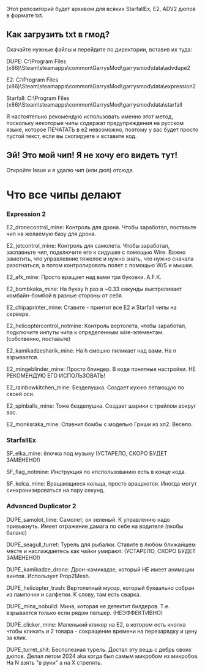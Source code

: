 Этот репозиторий будет архивом для всяких StarfallEx, E2, ADV2 дюпов в формате txt.

## Как загрузить txt в гмод?

Скачайте нужные файлы и перейдите по директории, вставив их туда:
  
  DUPE: C:\Program Files (x86)\Steam\steamapps\common\GarrysMod\garrysmod\data\advdupe2
  
  E2: C:\Program Files (x86)\Steam\steamapps\common\GarrysMod\garrysmod\data\expression2
  
  Starfall: C:\Program Files (x86)\Steam\steamapps\common\GarrysMod\garrysmod\data\starfall

Я настоятельно рекомендую использовать именно этот метод, поскольку некоторые чипы содержат предупреждения на русском языке, которое ПЕЧАТАТЬ в е2 невозможно, поэтому у вас будет просто пустой текст, если вы скопируете и вставите код.

## Эй! Это мой чип! Я не хочу его видеть тут!

Откройте Issue и я удалю чип (или дюп) отсюда.

# Что все чипы делают 

### Expression 2

E2_dronecontrol_mine: Контроль для дрона. Чтобы заработал, поставьте чип на желаемую базу для дрона. 

E2_jetcontrol_mine: Контроль для самолета. Чтобы заработал, заспавньте чип, подключите его к сидушке с помощью Wire. Важно заметить, что управлевние тяжелое и нужно знать, что нужно сначала разогнаться, а потом контролировать полет с помощью W/S и мышки.

E2_afk_mine: Просто вращает над вами три буковки. A.F.K.

E2_bombkaka_mine: На букву h раз в ~0.33 секунды выстреливает комбайн-бомбой в разные стороны от себя. 

E2_chipaprinter_mine: Ставите - принтит все Е2 и Starfall чипы на сервере. 

E2_helicoptercontrol_notmine: Контроль вертолета, чтобы заработал, подключите инпуты чипа к определенным wire-элементам. (собственно, поставьте) 

E2_kamikadzesharik_mine: На h смешно пиликает над вами. На n взрывается. 

E2_mingeblinder_mine: Просто блиндер. В коде понятные настройки. НЕ РЕКОМЕНДУЮ ЕГО ИСПОЛЬЗОВАТЬ!

E2_rainbowkitchen_mine: Безделушка. Создает кухню летающую по своей оси. 

E2_spinballs_mine: Тоже безделушка. Создает шарики с трейлом вокруг вас. 

E2_monksraka_mine: Спавнит бомбы с моделью Гриши из хл2. Весело. 

### StarfallEx

SF_elka_mine: ёлочка под музыку (УСТАРЕЛО, СКОРО БУДЕТ ЗАМЕНЕНО!)

SF_flag_notmine: Инструкция по ипспользованию есть в конце кода. 

SF_kolca_mine: Вращающиеся кольца, просто вращаются. Иногда могут синхронизироваться на пару секунд.

### Advanced Duplicator 2

DUPE_samolot_lime: Самолет, он зеленый. К управлению надо привыкнуть. Имеет отражение дамага по себе на водителя (якобы баланс)

DUPE_seagull_turret: Турель для рыбалки. Ставите в любом ближайшем месте и наслаждаетесь как чайки умирают. (УСТАРЕЛО, СКОРО БУДЕТ ЗАМЕНЕНО!)
	
DUPE_kamikadze_drone: Дрон-камикадзе, который НЕ имеет анимации винтов. Использует Prop2Mesh.

DUPE_helicopter_trash: Вертолетный мусор, который буквально собран из лампочки и салфетки. К слову, там есть сварка. 

DUPE_mina_nobuild: Мина, которая не детектит билдеров. Т.е. взрывается только если рядом пвпшер. (НЕЭФФЕКТИВНО)

DUPE_clicker_mine: Маленький кликер на Е2, в котором есть кнопка чтобы кликать и 2 товара - сокращение времени на перезарядку и цену за клик.

DUPE_turret_shit: Бесполезная турель. Достал эту вещь с дебрь своих дюпов. Делал летом 2024 aka когда был самым микробом из микробов. На N взять "в руки" а на X стрелять.
